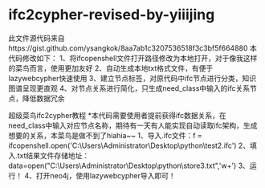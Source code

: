 # ifc2cypher-revised-by-yiiijing
此文件源代码来自https://gist.github.com/ysangkok/8aa7ab1c3207536518f3c3bf5f664880
本代码修改如下：
1、将ifcopenshell文件打开路径修改为本地打开，对于像我这样的菜鸟而言，使用更加友好
2、自动生成本地txt格式文件，有便于lazywebcypher快速使用
3、建立节点标签，对原代码中ifc节点进行分类，知识图谱呈现更直观
4、对节点关系进行简化，只生成need_class中输入的ifc关系节点，降低数据冗余

超级菜鸟ifc2cypher教程
*本代码需要使用者提前获得ifc数据关系，在need_class中输入对应节点名称，期待有一天有人能实现自动读取ifc架构，生成想要的关系，本菜鸟是做不到了hiahia~~
1、导入.ifc文件：f = ifcopenshell.open('C:\\Users\\Administrator\\Desktop\\python\\test2.ifc')
2、填入.txt结果文件存储地址：data=open("C:\\Users\\Administrator\\Desktop\\python\\store3.txt",'w+') 
3、运行！
4、打开neo4j，使用lazywebcypher导入即可！
